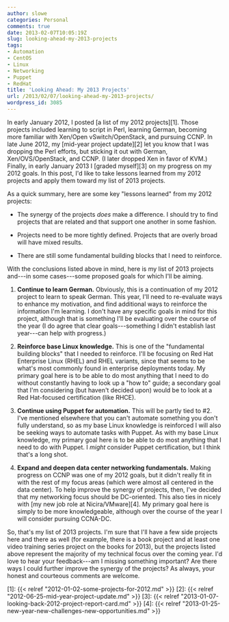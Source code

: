 ```yaml
---
author: slowe
categories: Personal
comments: true
date: 2013-02-07T10:05:19Z
slug: looking-ahead-my-2013-projects
tags:
- Automation
- CentOS
- Linux
- Networking
- Puppet
- RedHat
title: 'Looking Ahead: My 2013 Projects'
url: /2013/02/07/looking-ahead-my-2013-projects/
wordpress_id: 3085
---
```


In early January 2012, I posted [a list of my 2012 projects][1]. Those projects included learning to script in Perl, learning German, becoming more familiar with Xen/Open vSwitch/OpenStack, and pursuing CCNP. In late June 2012, my [mid-year project update][2] let you know that I was dropping the Perl efforts, but sticking it out with German, Xen/OVS/OpenStack, and CCNP. (I later dropped Xen in favor of KVM.) Finally, in early January 2013 I [graded myself][3] on my progress on my 2012 goals. In this post, I'd like to take lessons learned from my 2012 projects and apply them toward my list of 2013 projects.

As a quick summary, here are some key "lessons learned" from my 2012 projects:

* The synergy of the projects _does_ make a difference. I should try to find projects that are related and that support one another in some fashion.

* Projects need to be more tightly defined. Projects that are overly broad will have mixed results.

* There are still some fundamental building blocks that I need to reinforce.

With the conclusions listed above in mind, here is my list of 2013 projects and---in some cases---some proposed goals for which I'll be aiming.

1. **Continue to learn German.** Obviously, this is a continuation of my 2012 project to learn to speak German. This year, I'll need to re-evaluate ways to enhance my motivation, and find additional ways to reinforce the information I'm learning. I don't have any specific goals in mind for this project, although that is something I'll be evaluating over the course of the year (I do agree that clear goals---something I didn't establish last year---can help with progress.)

2. **Reinforce base Linux knowledge.** This is one of the "fundamental building blocks" that I needed to reinforce. I'll be focusing on Red Hat Enterprise Linux (RHEL) and RHEL variants, since that seems to be what's most commonly found in enterprise deployments today. My primary goal here is to be able to do most anything that I need to do without constantly having to look up a "how to" guide; a secondary goal that I'm considering (but haven't decided upon) would be to look at a Red Hat-focused certification (like RHCE).

3. **Continue using Puppet for automation.** This will be partly tied to #2. I've mentioned elsewhere that you can't automate something you don't fully understand, so as my base Linux knowledge is reinforced I will also be seeking ways to automate tasks with Puppet. As with my base Linux knowledge, my primary goal here is to be able to do most anything that I need to do with Puppet. I _might_ consider Puppet certification, but I think that's a long shot.

4. **Expand and deepen data center networking fundamentals.** Making progress on CCNP was one of my 2012 goals, but it didn't really fit in with the rest of my focus areas (which were almost all centered in the data center). To help improve the synergy of projects, then, I've decided that my networking focus should be DC-oriented. This also ties in nicely with [my new job role at Nicira/VMware][4]. My primary goal here is simply to be more knowledgeable, although over the course of the year I will consider pursuing CCNA-DC.

So, that's my list of 2013 projects. I'm sure that I'll have a few side projects here and there as well (for example, there is a book project and at least one video training series project on the books for 2013), but the projects listed above represent the majority of my technical focus over the coming year. I'd love to hear your feedback---am I missing something important? Are there ways I could further improve the synergy of the projects? As always, your honest and courteous comments are welcome.

[1]: {{< relref "2012-01-02-some-projects-for-2012.md" >}}
[2]: {{< relref "2012-06-25-mid-year-project-update.md" >}}
[3]: {{< relref "2013-01-07-looking-back-2012-project-report-card.md" >}}
[4]: {{< relref "2013-01-25-new-year-new-challenges-new-opportunities.md" >}}
